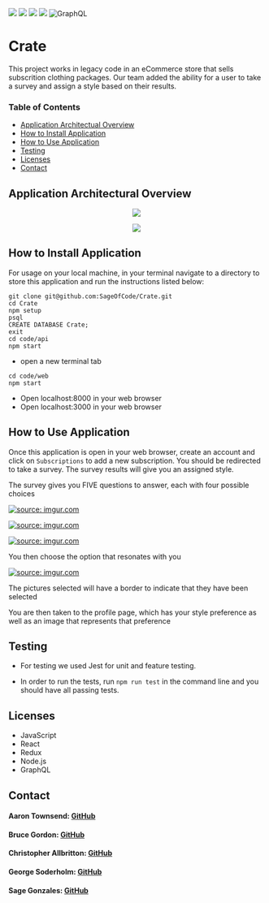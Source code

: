 <!-- Shields -->
![](https://img.shields.io/badge/Redux-informational?style=flat&logo=<LOGO_NAME>&logoColor=white&color=2bbc8a)
![](https://img.shields.io/badge/React-orange)
![](https://img.shields.io/badge/Node.js-green)
![](https://img.shields.io/badge/JavaScript-blue)
<img alt="GraphQL" src="https://img.shields.io/badge/-GraphQL-E10098?style=for-the-badge&logo=graphql"/>



# Crate

This project works in legacy code in an eCommerce store that sells subscrition clothing packages. Our team added the ability for a user to take a survey and assign a style based on their results.

### Table of Contents
  - [Application Architectual Overview](#application-architectural-overview)
  - [How to Install Application](#how-to-install-application)
  - [How to Use Application](#how-to-use-application)
  - [Testing](#testing)
  - [Licenses](#licenses)
  - [Contact](#contact)

## Application Architectural Overview

<p align="center">
 <img src="https://i.imgur.com/LKOUbuQ.png">
</p>

<p align="center">
 <img src="https://i.imgur.com/CIK7VnR.png">
</p>



## How to Install Application

For usage on your local machine, in your terminal navigate to a directory to store this application and run the instructions listed below:

```
git clone git@github.com:SageOfCode/Crate.git
cd Crate
npm setup
psql
CREATE DATABASE Crate;
exit
cd code/api
npm start
```
* open a new terminal tab
```
cd code/web
npm start
```
* Open localhost:8000 in your web browser
* Open localhost:3000 in your web browser

## How to Use Application

Once this application is open in your web browser, create an account and click on `Subscriptions` to add a new subscription.
You should be redirected to take a survey. The survey results will give you an assigned style.

The survey gives you FIVE questions to answer, each with four possible choices

<a href="https://imgur.com/dYqTH77"><img src="https://i.imgur.com/dYqTH77.png" title="source: imgur.com" /></a>

<a href="https://imgur.com/EW9kWMy"><img src="https://i.imgur.com/EW9kWMy.png" title="source: imgur.com" /></a>

<a href="https://imgur.com/lzEp0dw"><img src="https://i.imgur.com/lzEp0dw.png" title="source: imgur.com" /></a>

You then choose the option that resonates with you

<a href="https://imgur.com/2nyYNOO"><img src="https://i.imgur.com/2nyYNOO.png" title="source: imgur.com" /></a>

The pictures selected will have a border to indicate that they have been selected

You are then taken to the profile page, which has your style preference as well as an image that represents that preference

## Testing

* For testing we used Jest for unit and feature testing.

* In order to run the tests, run `npm run test` in the command line and you should have all passing tests.
  
## Licenses

  * JavaScript
  * React 
  * Redux
  * Node.js
  * GraphQL

## Contact

#### Aaron Townsend: [GitHub](https://github.com/atownse)
#### Bruce Gordon: [GitHub](https://github.com/bruce-gordon)
#### Christopher Allbritton: [GitHub](https://github.com/Callbritton)
#### George Soderholm: [GitHub](https://github.com/GeorgieGirl24)
#### Sage Gonzales: [GitHub](https://github.com/SageOfCode)
